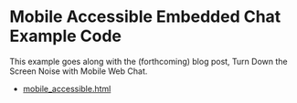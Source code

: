 # Mobile Accessible Embedded Chat Example Code

This example goes along with the (forthcoming) blog post, Turn Down the Screen Noise with Mobile Web Chat.

* [mobile_accessible.html](mobile_accessible.html)
